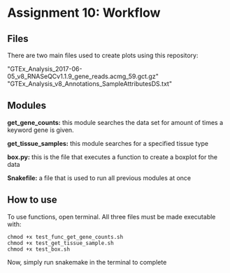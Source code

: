# Assignment 10: Workflow

## Files
There are two main files used to create plots using this repository:

"GTEx_Analysis_2017-06-05_v8_RNASeQCv1.1.9_gene_reads.acmg_59.gct.gz"
"GTEx_Analysis_v8_Annotations_SampleAttributesDS.txt"

## Modules
**get_gene_counts:** this module searches the data set for amount of times a keyword gene is given.

**get_tissue_samples:** this module searches for a specified tissue type

**box.py:** this is the file that executes a function to create a boxplot for the data

**Snakefile:** a file that is used to run all previous modules at once

## How to use

To use functions, open terminal. All three files must be made executable with:

```
chmod +x test_func_get_gene_counts.sh
chmod +x test_get_tissue_sample.sh
chmod +x test_box.sh
```

Now, simply run snakemake in the terminal to complete 
